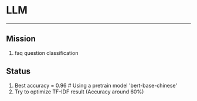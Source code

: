 # LLM
---

## Mission
1. faq question classification

## Status 
1. Best accuracy = 0.96 # Using a pretrain model 'bert-base-chinese'
2. Try to optimize TF-IDF result (Accuracy around 60%)

